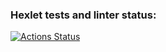 ### Hexlet tests and linter status:
[![Actions Status](https://github.com/Eva2015avE/data-analytics-project-92/actions/workflows/hexlet-check.yml/badge.svg)](https://github.com/Eva2015avE/data-analytics-project-92/actions)